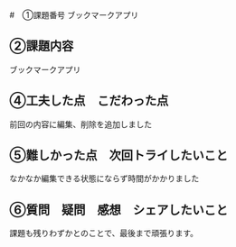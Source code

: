 #　①課題番号
ブックマークアプリ

## ②課題内容
ブックマークアプリ

## ④工夫した点　こだわった点
前回の内容に編集、削除を追加しました
## ⑤難しかった点　次回トライしたいこと
なかなか編集できる状態にならず時間がかかりました 
## ⑥質問　疑問　感想　シェアしたいこと
課題も残りわずかとのことで、最後まで頑張ります。